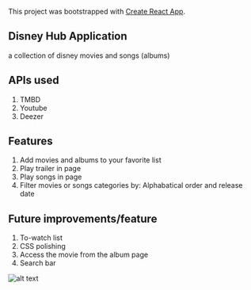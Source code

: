 This project was bootstrapped with [Create React App](https://github.com/facebook/create-react-app).

## Disney Hub Application

a collection of disney movies and songs (albums)

## APIs used
1. TMBD
2. Youtube
3. Deezer

## Features
1. Add movies and albums to your favorite list
2. Play trailer in page
3. Play songs in page
4. Filter movies or songs categories by: Alphabatical order and release date

## Future improvements/feature
1. To-watch list
2. CSS polishing
3. Access the movie from the album page
4. Search bar

![alt text](https://imgur.com/CPHTNi7)